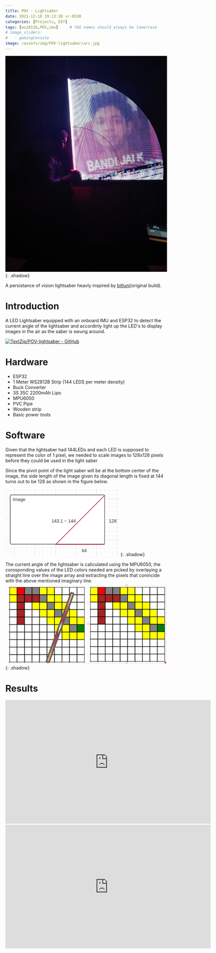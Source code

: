 ```yaml
---
title: POV - Lightsaber
date: 2021-12-10 19:13:20 +/-0530
categories: [Projects, DIY]
tags: [ws2812b,POV,imu]     # TAG names should always be lowercase
# image_sliders:
#   - gamingConsole
image: /assets/img/POV-lightsaber/arc.jpg
---
```

![Image1](/assets/img/POV-lightsaber/propic.jpg){: .shadow}

A persistance of vision lightsaber heavly inspired by [bitluni](https://www.electromaker.io/project/view/pov-light-saber)(original build). 


# Introduction
A LED Lightsaber equipped with an onboard IMU and ESP32 to detect the current angle of the lightsaber and accordinly light up the LED's to display images in the air as the saber is swung around.

[![TextZip/POV-lightsaber - GitHub](https://gh-card.dev/repos/TextZip/POV-lightsaber.svg)](https://github.com/TextZip/POV-lightsaber)
# Hardware
- ESP32
- 1 Meter WS2812B Strip (144 LEDS per meter density)
- Buck Converter
- 3S 35C 2200mAh Lipo
- MPU6050
- PVC Pipe
- Wooden strip
- Basic power tools  
# Software
Given that the lightsaber had 144LEDs and each LED is supposed to represent the color of 1 pixel, we needed to scale images to 128x128 pixels before they could be used in the light saber

Since the pivot point of the light saber will be at the bottom center of the image, the side length of the image given its diagonal length is fixed at 144 turns out to be 128 as shown in the figure below.

![Image1](/assets/img/POV-lightsaber/image_size.png){: .shadow}

The current angle of the lightsaber is caliculated using the MPU6050, the corosponding values of the LED colors needed are picked by overlaying a straight line over the image array and extracting the pixels that conincide with the above mentioned imaginary line. 
![Image1](/assets/img/POV-lightsaber/image_overlay.png){: .shadow}


# Results

<iframe width="640" height="385" src="https://youtube.com/embed/wkdZ0ptcQeU" frameborder="0" allowfullscreen></iframe>


<iframe width="640" height="385" src="https://youtube.com/embed/_GdPxGN2Kls" frameborder="0" allowfullscreen></iframe>



